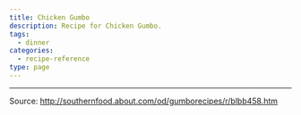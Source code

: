 ```yaml
---
title: Chicken Gumbo
description: Recipe for Chicken Gumbo.
tags:
  - dinner
categories:
  - recipe-reference
type: page
---
```


---

Source: <http://southernfood.about.com/od/gumborecipes/r/blbb458.htm>